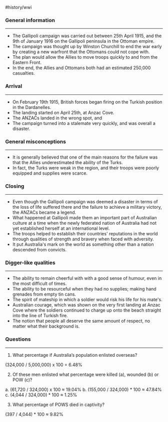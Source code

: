 #history/wwi 

### General information
---
- The Gallipoli campaign was carried out between 25th April 1915, and the 9th of January 1916 on the Gallipoli peninsula in the Ottoman empire.
- The campaign was thought up by Winston Churchill to end the war early by creating a new warfront that the Ottomans could not cope with.
- The plan would allow the Allies to move troops quickly to and from the Eastern Front.
- In the end, the Allies and Ottomans both had an estimated 250,000 casualties.


### Arrival
---
- On February 19th 1915, British forces began firing on the Turkish position in the Dardanelles.
- The landing started on April 25th, at Anzac Cove.
- The ANZACs landed in the wrong spot, and 
- The campaign turned into a stalemate very quickly, and was overall a disaster.


### General misconceptions
---
- It is generally believed that one of the main reasons for the failure was that the Allies underestimated the ability of the Turks. 
- In fact, the Turks were weak in the region, and their troops were poorly equipped and supplies were scarce.


### Closing
---
- Even though the Gallipoli campaign was deemed a disaster in terms of the loss of life suffered there and the failure to achieve a military victory, the ANZACs became a legend.
- What happened at Gallipoli made them an important part of Australian culture at a time when the newly federated nation of Australia had not yet established herself at an international level.
- The troops helped to establish their countries' reputations in the world through qualities of strength and bravery when faced with adversity.
- It put Australia's mark on the world as something other than a nation descended from convicts.


### Digger-like qualities
---
- The ability to remain cheerful with with a good sense of humour, even in the most difficult of times.
- The ability to be resourceful when they had no supplies; making hand grenades from empty tin cans.
- The spirit of mateship in which a soldier would risk his life for his mate's.
- Australian courage, which was shown on the very first landing at Anzac Cove where the soldiers continued to charge up onto the beach straight into the line of Turkish fire.
- The notion that people all deserve the same amount of respect, no matter what their background is.


### Questions
---
1. What percentage if Australia’s population enlisted overseas?

(324,000 / 5,000,000) x 100 = 6.48%

2. Of these men enlisted what percentage were killed (a), wounded (b) or POW (c)?

a. (61,720 / 324,000) x 100 ≈ 19.04%
b. (155,000 / 324,000) * 100 ≈ 47.84%
c. (4,044 / 324,000) * 100 ≈ 1.25%

3. What percentage of POWS died in captivity?

(397 / 4,044) * 100 ≈ 9.82%